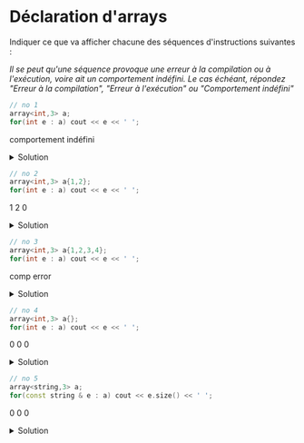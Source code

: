 # Déclaration d'arrays

Indiquer ce que va afficher chacune des séquences d'instructions suivantes :

_Il se peut qu'une séquence provoque une erreur à la compilation ou à l'exécution, voire ait un comportement indéfini. Le cas échéant, répondez "Erreur à la compilation", "Erreur à l'exécution" ou "Comportement indéfini"_

~~~cpp
// no 1
array<int,3> a;
for(int e : a) cout << e << ' ';
~~~
comportement indéfini
<details>
<summary>Solution</summary>
Le contenu de a est indéterminé 
</details>

~~~cpp
// no 2
array<int,3> a{1,2};
for(int e : a) cout << e << ' ';
~~~
1 2 0  
<details>
<summary>Solution</summary>

~~~
1 2 0 
~~~
</details>

~~~cpp
// no 3
array<int,3> a{1,2,3,4};
for(int e : a) cout << e << ' ';
~~~
comp error
<details>
<summary>Solution</summary>
Erreur à la compilation
</details>

~~~cpp
// no 4
array<int,3> a{};
for(int e : a) cout << e << ' ';
~~~
0 0 0

<details>
<summary>Solution</summary>

~~~
0 0 0
~~~
</details>

~~~cpp
// no 5
array<string,3> a;
for(const string & e : a) cout << e.size() << ' ';
~~~
0 0 0

<details>
<summary>Solution</summary>

~~~
0 0 0
~~~

Le comportement est déterminé. Un array de string est toujours initialisé
</details>
